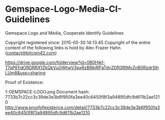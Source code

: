 # Gemspace-Logo-Media-CI-Guidelines
Gemspace Logo and Media, Cooperate Identify Guidelines

Copyright registered since: 2015-05-30 14:13:45
Copyright of the entire content of the following links is hold by Alec Frazer Hahn. (contact@bitcoin42.com)

https://drive.google.com/folderview?id=0B0Hjkf-T7qPEfjdORDRRX1ZkQkVuOWtwV3pxRzBRbjRPaTdyZDR3RlMyZnB0RzdrSlhLUm8&usp=sharing

Proof of Existence:

1-GEMSPACE-LOGO.png
Document hash: 7733b7c22cc3c39de3e3b6f950fa3ee40c6450f8f3a94895dfc9d611b2ae1210
http://www.proofofexistence.com/detail/7733b7c22cc3c39de3e3b6f950fa3ee40c6450f8f3a94895dfc9d611b2ae1210



